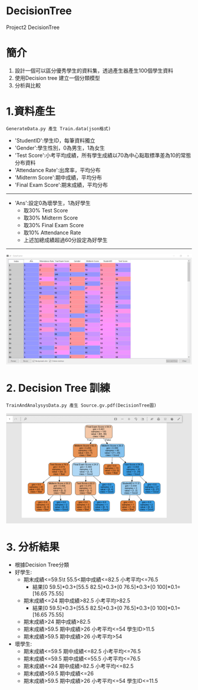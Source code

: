 # DecisionTree
Project2 DecisionTree

# 簡介
1. 設計一個可以區分優秀學生的資料集，透過產生器產生100個學生資料
2. 使用Decision tree 建立一個分類模型
3. 分析與比較

# 1.資料產生
    GenerateData.py 產生 Train.data(json格式)
- 'StudentID':學生ID，每筆資料獨立
- 'Gender':學生性別，0為男生，1為女生
- 'Test Score':小考平均成績，所有學生成績以70為中心點取標準差為10的常態分布資料
- 'Attendance Rate':出席率，平均分布
- 'Midterm Score':期中成績，平均分布
- 'Final Exam Score':期末成績，平均分布
---
- 'Ans':設定0為壞學生，1為好學生
    - 取30% Test Score
    - 取30% Midterm Score
    - 取30% Final Exam Score
    - 取10% Attendance Rate
    - 上述加總成績超過60分設定為好學生
---
![產生資料](https://github.com/a60504a60504/DecisionTree/blob/master/Pictures/df.PNG)

# 2. Decision Tree 訓練
    TrainAndAnalysysData.py 產生 Source.gv.pdf(DecisionTree圖)
![DecisionTree](https://github.com/a60504a60504/DecisionTree/blob/master/Pictures/DecisionTree.PNG)

# 3. 分析結果

* 根據Decision Tree分類
* 好學生:
    * 期末成績<=59.5\t  55.5<期中成績<=82.5     小考平均<=76.5
        * 結果[0 59.5]*0.3+[55.5 82.5]*0.3+[0 76.5]*0.3+[0 100]*0.1=[16.65 75.55]
    * 期末成績<=24      期中成績>82.5           小考平均>82.5
        * 結果[0 59.5]*0.3+[55.5 82.5]*0.3+[0 76.5]*0.3+[0 100]*0.1=[16.65 75.55]
    * 期末成績>24       期中成績>82.5
    * 期末成績>59.5     期中成績>26             小考平均<=54        學生ID>11.5
    * 期末成績>59.5     期中成績>26             小考平均>54
* 壞學生:
    * 期末成績<=59.5    期中成績<=82.5          小考平均<=76.5
    * 期末成績<=59.5    期中成績<=55.5          小考平均<=76.5
    * 期末成績<=24      期中成績>82.5           小考平均<=82.5
    * 期末成績>59.5     期中成績<=26
    * 期末成績>59.5     期中成績>26             小考平均<=54        學生ID<=11.5
